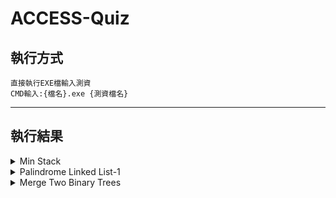 # ACCESS-Quiz

<h2>執行方式</h2>
  
    直接執行EXE檔輸入測資  
    CMD輸入:{檔名}.exe {測資檔名}

---------------------------------------------------------------------------------

<h2>執行結果</h2>

<details>
 <summary>Min Stack</summary>
    <img align="center" src="https://github.com/axuy312/ACCESS-Quiz/blob/main/Description/Min%20Stack.JPG" />
</details>

<details>
 <summary>Palindrome Linked List-1</summary>
    <img align="center" src="https://github.com/axuy312/ACCESS-Quiz/blob/main/Description/Palindrome%20Linked%20List-1.JPG" />
 <summary>Palindrome Linked List-2</summary>
    <img align="center" src="https://github.com/axuy312/ACCESS-Quiz/blob/main/Description/Palindrome%20Linked%20List-2.JPG" />
</details>

<details>
 <summary>Merge Two Binary Trees</summary>
    <img align="center" src="https://github.com/axuy312/ACCESS-Quiz/blob/main/Description/Merge%20Two%20Binary%20Trees.JPG" />
</details>
